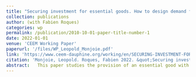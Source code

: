 ```yaml
---
title: "Securing investment for essential goods. How to design demand functions in reservation markets?"
collection: publications
author: (with Fabien Roques)
categories: wp
permalink: /publication/2010-10-01-paper-title-number-1
date: 2022-01-01
venue: 'CEEM Working Paper'
paperurl: '/files/WP_Leopold_Monjoie.pdf'
link: 'https://www.ceem-dauphine.org/working/en/SECURING-INVESTMENT-FOR-ESSENTIAL-GOODS-HOW-TO-DESIGN-DEMAND-FUNCTIONS-IN-RESERVATION-MARKETS'
citation: 'Monjoie, Leopold. Roques, Fabien 2022. &quot;Securing investment for essential goods. How to design demand functions in reservation markets?.&quot; <i>CEEM Working Paper</i> 55.'
abstract:   This paper studies the provision of an essential good with time-varying uncertain stochastic demand and capacity-constrained producers such as electricity or medical supplies. Due to price regulation, public good externalities, and market power, investments are typically under-procured by private agents. To restore efficient investment level, we analyze the design of reservation markets where producers can sell their capacity availability before the demand is known. While their direct effect on investment decisions is well known, we focus on indirect effects generated by their implementation, namely how the capacity price is allocated on the demand side and how the realized demand of the essential good is accounted for in the market design. We develop a novel approach to studying the reservation market's interdependencies and the subsequent production and retail markets for the essential good. We provide a sequential analytical model of the three markets and describe how different market design regimes can indirectly affect the equilibria in the production and retail markets in terms of prices, investment level, and welfare. In particular, we demonstrate that the ability of the reservation market to restore the social optimum, or at least to reach a second-best optimum, crucially depends on the different design regimes of the reservation market, on the assumptions of policy interventions, and the various market inefficiencies. The model results and the associated policy implication are discussed first using a general framework and then in reference to electricity markets where capacity reservation is often used to ensure adequate investment to ensure the security of supplies. 
---
```

